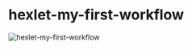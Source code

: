 # hexlet-my-first-workflow
![hexlet-my-first-workflow](https://github.com/spacewalrus73/hexlet-my-first-workflow/blob/main/.github/workflows/helloworld.yml/badge.svg)
